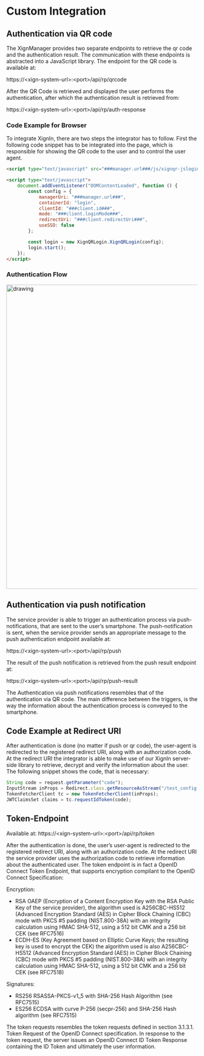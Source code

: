 # Custom Integration

##	Authentication via QR code

The XignManager provides two separate endpoints to retrieve the qr code and the authentication result. The communication with these endpoints is abstracted into a JavaScript library.
The endpoint for the QR code is available at:

https://\<xign-system-url\>:\<port\>/api/rp/qrcode

After the QR Code is retrieved and displayed the user performs the authentication, after which the authentication result is retrieved from:

https://\<xign-system-url\>:\<port\>/api/rp/auth-response


### Code Example for Browser

To integrate XignIn, there are two steps the integrator has to follow. First the following code snippet has to be integrated into the page, which is responsible for showing the QR code to the user and to control the user agent.

```html
<script type="text/javascript" src="###manager.url###/js/xignqr-jslogin.umd.min.js"></script>

<script type="text/javascript">
    document.addEventListener("DOMContentLoaded", function () {
        const config = {
            managerUri: "###manager.url###",
            containerId: "login",
            clientId: "###client.id###",
            mode: "###client.loginMode###",
            redirectUri: "###client.redirectUri###",
            useSSO: false
        };

        const login = new XignQRLogin.XignQRLogin(config);
        login.start();
    });
</script>

```

### Authentication Flow

<img src="../images/high_level_flow.png" alt="drawing" width="800"/>


## Authentication via push notification

The service provider is able to trigger an authentication process via push-notifications, that are sent to the user’s smartphone.
The push-notification is sent, when the service provider sends an appropriate message to the push authentication endpoint available at:

https://\<xign-system-url\>:\<port\>/api/rp/push

The result of the push notification is retrieved from the push result endpoint at:

https://\<xign-system-url\>:\<port\>/api/rp/push-result

The Authentication via push notifications resembles that of the authentication via QR code. The main difference between the triggers, is the way the information about the authentication process is conveyed to the smartphone.

## Code Example at Redirect URI

After authentication is done (no matter if push or qr code), the user-agent is redirected to the registered redirect URI, along with an authorization code. At the redirect URI the integrator is able to make use of our XignIn server-side library to retrieve, decrypt and verify the information about the user. The following snippet shows the code, that is necessary: 

```js
String code = request.getParameter("code");
InputStream inProps = Redirect.class.getResourceAsStream("/test_config.properties");
TokenFetcherClient tc = new TokenFetcherClient(inProps);
JWTClaimsSet claims = tc.requestIdToken(code);
```

## Token-Endpoint

Available at: https://\<xign-system-url\>:\<port\>/api/rp/token

After the authentication is done, the user’s user-agent is redirected to the registered redirect URI, along with an authorization code. At the redirect URI the service provider uses the authorization code to retrieve information about the authenticated user. The token endpoint is in fact a OpenID Connect Token Endpoint, that supports encryption compliant to the OpenID Connect Specification:


Encryption:
* RSA OAEP (Encryption of a Content Encryption Key with the RSA Public Key of the service provider), the algorithm used is A256CBC-HS512 (Advanced Encryption Standard (AES) in Cipher Block Chaining (CBC) mode with PKCS #5 padding (NIST.800-38A) with an integrity calculation using HMAC SHA-512, using a 512 bit CMK and a 256 bit CEK (see RFC7516)
*	ECDH-ES (Key Agreement based on Elliptic Curve Keys; the resulting key is used to encrypt the CEK) the algorithm used is also A256CBC-HS512 (Advanced Encryption Standard (AES) in Cipher Block Chaining (CBC) mode with PKCS #5 padding (NIST.800-38A) with an integrity calculation using HMAC SHA-512, using a 512 bit CMK and a 256 bit CEK (see RFC7518)

Signatures:
* RS256 RSASSA-PKCS-v1_5 with SHA-256 Hash Algorithm (see RFC7515)
* ES256 ECDSA with curve P-256 (secpr-256) and SHA-256 Hash algorithm (see RFC7515)

The token requests resembles the token requests defined in section 3.1.3.1.  Token Request of the OpenID Connect specification. In response to the token request, the server issues an OpenID Connect ID Token Response containing the ID Token and ultimately the user information.
